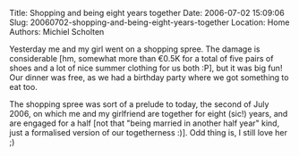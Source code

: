 Title: Shopping and being eight years together
Date: 2006-07-02 15:09:06
Slug: 20060702-shopping-and-being-eight-years-together
Location: Home
Authors: Michiel Scholten

<p>Yesterday me and my girl went on a shopping spree. The damage is considerable [hm, somewhat more than &euro;0.5K for a total of five pairs of shoes and a lot of nice summer clothing for us both :P], but it was big fun! Our dinner was free, as we had a birthday party where we got something to eat too.</p>

<p>The shopping spree was sort of a prelude to today, the second of July 2006, on which me and my girlfriend are together for eight (sic!) years, and are engaged for a half [not that "being married in another half year" kind, just a formalised version of our togetherness :)]. Odd thing is, I still love her ;)</p>